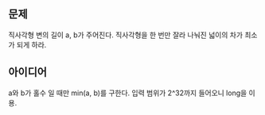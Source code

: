## 문제
직사각형 변의 길이 a, b가 주어진다. 직사각형을 한 번만 잘라 나눠진 넓이의 차가 최소가 되게 하라.  

## 아이디어
a와 b가 홀수 일 때만 min(a, b)를 구한다. 입력 범위가 2^32까지 들어오니 long을 이용.  

